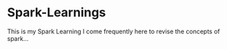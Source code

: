 # Spark-Learnings
This is my Spark Learning I come frequently here to revise the concepts of spark...
